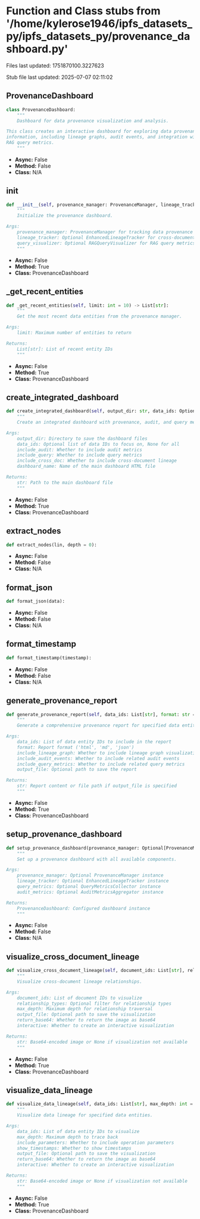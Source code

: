 # Function and Class stubs from '/home/kylerose1946/ipfs_datasets_py/ipfs_datasets_py/provenance_dashboard.py'

Files last updated: 1751870100.3227623

Stub file last updated: 2025-07-07 02:11:02

## ProvenanceDashboard

```python
class ProvenanceDashboard:
    """
    Dashboard for data provenance visualization and analysis.

This class creates an interactive dashboard for exploring data provenance
information, including lineage graphs, audit events, and integration with
RAG query metrics.
    """
```
* **Async:** False
* **Method:** False
* **Class:** N/A

## __init__

```python
def __init__(self, provenance_manager: ProvenanceManager, lineage_tracker: Optional[EnhancedLineageTracker] = None, query_visualizer: Optional[RAGQueryVisualizer] = None):
    """
    Initialize the provenance dashboard.

Args:
    provenance_manager: ProvenanceManager for tracking data provenance
    lineage_tracker: Optional EnhancedLineageTracker for cross-document lineage
    query_visualizer: Optional RAGQueryVisualizer for RAG query metrics
    """
```
* **Async:** False
* **Method:** True
* **Class:** ProvenanceDashboard

## _get_recent_entities

```python
def _get_recent_entities(self, limit: int = 10) -> List[str]:
    """
    Get the most recent data entities from the provenance manager.

Args:
    limit: Maximum number of entities to return

Returns:
    List[str]: List of recent entity IDs
    """
```
* **Async:** False
* **Method:** True
* **Class:** ProvenanceDashboard

## create_integrated_dashboard

```python
def create_integrated_dashboard(self, output_dir: str, data_ids: Optional[List[str]] = None, include_audit: bool = True, include_query: bool = True, include_cross_doc: bool = True, dashboard_name: str = "provenance_dashboard.html") -> str:
    """
    Create an integrated dashboard with provenance, audit, and query metrics.

Args:
    output_dir: Directory to save the dashboard files
    data_ids: Optional list of data IDs to focus on, None for all
    include_audit: Whether to include audit metrics
    include_query: Whether to include query metrics
    include_cross_doc: Whether to include cross-document lineage
    dashboard_name: Name of the main dashboard HTML file

Returns:
    str: Path to the main dashboard file
    """
```
* **Async:** False
* **Method:** True
* **Class:** ProvenanceDashboard

## extract_nodes

```python
def extract_nodes(lin, depth = 0):
```
* **Async:** False
* **Method:** False
* **Class:** N/A

## format_json

```python
def format_json(data):
```
* **Async:** False
* **Method:** False
* **Class:** N/A

## format_timestamp

```python
def format_timestamp(timestamp):
```
* **Async:** False
* **Method:** False
* **Class:** N/A

## generate_provenance_report

```python
def generate_provenance_report(self, data_ids: List[str], format: str = "html", include_lineage_graph: bool = True, include_audit_events: bool = True, include_query_metrics: bool = True, output_file: Optional[str] = None) -> Optional[str]:
    """
    Generate a comprehensive provenance report for specified data entities.

Args:
    data_ids: List of data entity IDs to include in the report
    format: Report format ('html', 'md', 'json')
    include_lineage_graph: Whether to include lineage graph visualization
    include_audit_events: Whether to include related audit events
    include_query_metrics: Whether to include related query metrics
    output_file: Optional path to save the report

Returns:
    str: Report content or file path if output_file is specified
    """
```
* **Async:** False
* **Method:** True
* **Class:** ProvenanceDashboard

## setup_provenance_dashboard

```python
def setup_provenance_dashboard(provenance_manager: Optional[ProvenanceManager] = None, lineage_tracker: Optional[Any] = None, query_metrics: Optional[Any] = None, audit_metrics: Optional[Any] = None) -> ProvenanceDashboard:
    """
    Set up a provenance dashboard with all available components.

Args:
    provenance_manager: Optional ProvenanceManager instance
    lineage_tracker: Optional EnhancedLineageTracker instance
    query_metrics: Optional QueryMetricsCollector instance
    audit_metrics: Optional AuditMetricsAggregator instance

Returns:
    ProvenanceDashboard: Configured dashboard instance
    """
```
* **Async:** False
* **Method:** False
* **Class:** N/A

## visualize_cross_document_lineage

```python
def visualize_cross_document_lineage(self, document_ids: List[str], relationship_types: Optional[List[str]] = None, max_depth: int = 3, output_file: Optional[str] = None, return_base64: bool = False, interactive: bool = False) -> Optional[str]:
    """
    Visualize cross-document lineage relationships.

Args:
    document_ids: List of document IDs to visualize
    relationship_types: Optional filter for relationship types
    max_depth: Maximum depth for relationship traversal
    output_file: Optional path to save the visualization
    return_base64: Whether to return the image as base64
    interactive: Whether to create an interactive visualization

Returns:
    str: Base64-encoded image or None if visualization not available
    """
```
* **Async:** False
* **Method:** True
* **Class:** ProvenanceDashboard

## visualize_data_lineage

```python
def visualize_data_lineage(self, data_ids: List[str], max_depth: int = 5, include_parameters: bool = True, show_timestamps: bool = True, output_file: Optional[str] = None, return_base64: bool = False, interactive: bool = False) -> Optional[str]:
    """
    Visualize data lineage for specified data entities.

Args:
    data_ids: List of data entity IDs to visualize
    max_depth: Maximum depth to trace back
    include_parameters: Whether to include operation parameters
    show_timestamps: Whether to show timestamps
    output_file: Optional path to save the visualization
    return_base64: Whether to return the image as base64
    interactive: Whether to create an interactive visualization

Returns:
    str: Base64-encoded image or None if visualization not available
    """
```
* **Async:** False
* **Method:** True
* **Class:** ProvenanceDashboard
